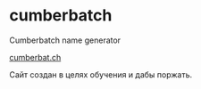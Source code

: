 # cumberbatch
Cumberbatch name generator

[cumberbat.ch](http://cumberbatch.website)

Сайт создан в целях обучения и дабы поржать. 
